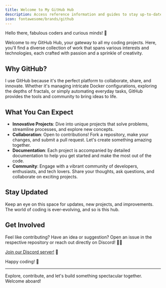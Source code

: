 ```yaml
---
title: Welcome to My GitHub Hub
description: Access reference information and guides to stay up-to-date on everything!
icon: fontawesome/brands/github
---
```


Hello there, fabulous coders and curious minds! 🌟

Welcome to my GitHub Hub, your gateway to all my coding projects. Here, you'll find a diverse collection of work that spans various interests and technologies, each crafted with passion and a sprinkle of creativity.

## Why GitHub?

I use GitHub because it's the perfect platform to collaborate, share, and innovate. Whether it's managing intricate Docker configurations, exploring the depths of fractals, or simply automating everyday tasks, GitHub provides the tools and community to bring ideas to life.

## What You Can Expect

- **Innovative Projects**: Dive into unique projects that solve problems, streamline processes, and explore new concepts.
- **Collaboration**: Open to contributions! Fork a repository, make your changes, and submit a pull request. Let's create something amazing together.
- **Documentation**: Each project is accompanied by detailed documentation to help you get started and make the most out of the code.
- **Community**: Engage with a vibrant community of developers, enthusiasts, and tech lovers. Share your thoughts, ask questions, and collaborate on exciting projects.

## Stay Updated

Keep an eye on this space for updates, new projects, and improvements. The world of coding is ever-evolving, and so is this hub.

## Get Involved

Feel like contributing? Have an idea or suggestion? Open an issue in the respective repository or reach out directly on Discord! 💬✨

[Join our Discord server!](https://discord.gg/b8kyRaFZJr) 🎉

Happy coding! 🚀

---

Explore, contribute, and let's build something spectacular together. Welcome aboard!

